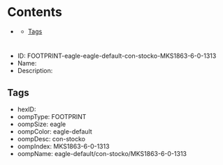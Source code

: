 



Contents
========

* [](#)
	* [Tags](#tags)

# 

- ID: FOOTPRINT-eagle-eagle-default-con-stocko-MKS1863-6-0-1313
- Name: 
- Description: 

## Tags

- hexID: 
- oompType: FOOTPRINT
- oompSize: eagle
- oompColor: eagle-default
- oompDesc: con-stocko
- oompIndex: MKS1863-6-0-1313
- oompName: eagle-default/con-stocko/MKS1863-6-0-1313
